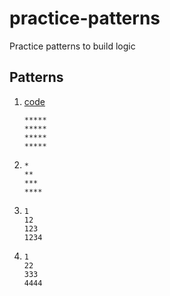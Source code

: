# practice-patterns
Practice patterns to build logic

## Patterns

1. [code](1.js)
    ```
    *****
    *****
    *****
    *****
    ```

2. 
    ```
    *
    **
    ***
    ****
    ```

3. 
    ```
    1
    12
    123
    1234
    ```

4. 
    ```
    1
    22
    333
    4444
    ```
